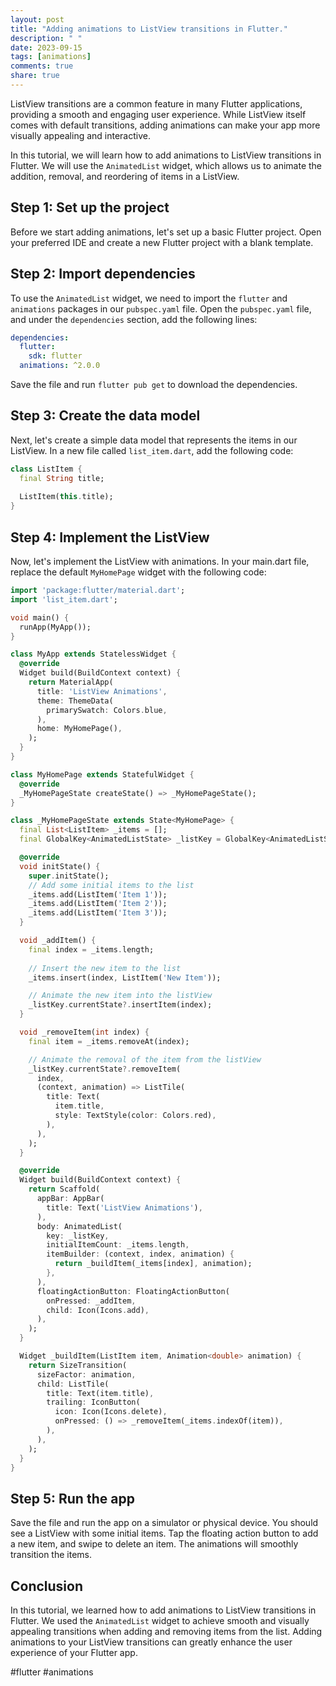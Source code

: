```yaml
---
layout: post
title: "Adding animations to ListView transitions in Flutter."
description: " "
date: 2023-09-15
tags: [animations]
comments: true
share: true
---
```


ListView transitions are a common feature in many Flutter applications, providing a smooth and engaging user experience. While ListView itself comes with default transitions, adding animations can make your app more visually appealing and interactive.

In this tutorial, we will learn how to add animations to ListView transitions in Flutter. We will use the `AnimatedList` widget, which allows us to animate the addition, removal, and reordering of items in a ListView.

## Step 1: Set up the project

Before we start adding animations, let's set up a basic Flutter project. Open your preferred IDE and create a new Flutter project with a blank template.

## Step 2: Import dependencies 

To use the `AnimatedList` widget, we need to import the `flutter` and `animations` packages in our `pubspec.yaml` file. Open the `pubspec.yaml` file, and under the `dependencies` section, add the following lines:

```yaml
dependencies:
  flutter:
    sdk: flutter
  animations: ^2.0.0
```

Save the file and run `flutter pub get` to download the dependencies.

## Step 3: Create the data model

Next, let's create a simple data model that represents the items in our ListView. In a new file called `list_item.dart`, add the following code:

```dart
class ListItem {
  final String title;
  
  ListItem(this.title);
}
```

## Step 4: Implement the ListView

Now, let's implement the ListView with animations. In your main.dart file, replace the default `MyHomePage` widget with the following code:

```dart
import 'package:flutter/material.dart';
import 'list_item.dart';

void main() {
  runApp(MyApp());
}

class MyApp extends StatelessWidget {
  @override
  Widget build(BuildContext context) {
    return MaterialApp(
      title: 'ListView Animations',
      theme: ThemeData(
        primarySwatch: Colors.blue,
      ),
      home: MyHomePage(),
    );
  }
}

class MyHomePage extends StatefulWidget {
  @override
  _MyHomePageState createState() => _MyHomePageState();
}

class _MyHomePageState extends State<MyHomePage> {
  final List<ListItem> _items = [];
  final GlobalKey<AnimatedListState> _listKey = GlobalKey<AnimatedListState>();

  @override
  void initState() {
    super.initState();
    // Add some initial items to the list
    _items.add(ListItem('Item 1'));
    _items.add(ListItem('Item 2'));
    _items.add(ListItem('Item 3'));
  }

  void _addItem() {
    final index = _items.length;
    
    // Insert the new item to the list
    _items.insert(index, ListItem('New Item'));

    // Animate the new item into the listView
    _listKey.currentState?.insertItem(index);
  }

  void _removeItem(int index) {
    final item = _items.removeAt(index);

    // Animate the removal of the item from the listView
    _listKey.currentState?.removeItem(
      index,
      (context, animation) => ListTile(
        title: Text(
          item.title,
          style: TextStyle(color: Colors.red),
        ),
      ),
    );
  }

  @override
  Widget build(BuildContext context) {
    return Scaffold(
      appBar: AppBar(
        title: Text('ListView Animations'),
      ),
      body: AnimatedList(
        key: _listKey,
        initialItemCount: _items.length,
        itemBuilder: (context, index, animation) {
          return _buildItem(_items[index], animation);
        },
      ),
      floatingActionButton: FloatingActionButton(
        onPressed: _addItem,
        child: Icon(Icons.add),
      ),
    );
  }

  Widget _buildItem(ListItem item, Animation<double> animation) {
    return SizeTransition(
      sizeFactor: animation,
      child: ListTile(
        title: Text(item.title),
        trailing: IconButton(
          icon: Icon(Icons.delete),
          onPressed: () => _removeItem(_items.indexOf(item)),
        ),
      ),
    );
  }
}
```

## Step 5: Run the app

Save the file and run the app on a simulator or physical device. You should see a ListView with some initial items. Tap the floating action button to add a new item, and swipe to delete an item. The animations will smoothly transition the items.

## Conclusion

In this tutorial, we learned how to add animations to ListView transitions in Flutter. We used the `AnimatedList` widget to achieve smooth and visually appealing transitions when adding and removing items from the list. Adding animations to your ListView transitions can greatly enhance the user experience of your Flutter app.

#flutter #animations